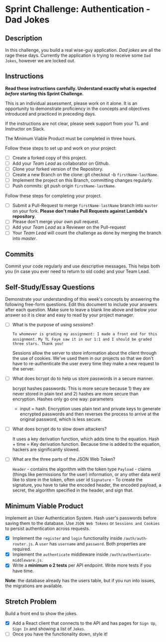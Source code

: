 # Sprint Challenge: Authentication - Dad Jokes

## Description

In this challenge, you build a real wise-guy application. _Dad jokes_ are all the rage these days. Currently the application is trying to receive some `Dad Jokes`, however we are locked out.

## Instructions

**Read these instructions carefully. Understand exactly what is expected _before_ starting this Sprint Challenge.**

This is an individual assessment, please work on it alone. It is an opportunity to demonstrate proficiency in the concepts and objectives introduced and practiced in preceding days.

If the instructions are not clear, please seek support from your TL and Instructor on Slack.

The Minimum Viable Product must be completed in three hours.

Follow these steps to set up and work on your project:

- [ ] Create a forked copy of this project.
- [ ] Add your _Team Lead_ as collaborator on Github.
- [ ] Clone your forked version of the Repository.
- [ ] Create a new Branch on the clone: git checkout -b `firstName-lastName`.
- [ ] Implement the project on this Branch, committing changes regularly.
- [ ] Push commits: git push origin `firstName-lastName`.

Follow these steps for completing your project.

- [ ] Submit a Pull-Request to merge `firstName-lastName` branch into `master` on your fork. **Please don't make Pull Requests against Lambda's repository**.
- [ ] Please don't merge your own pull request.
- [ ] Add your _Team Lead_ as a Reviewer on the Pull-request
- [ ] Your _Team Lead_ will count the challenge as done by merging the branch into _master_.

## Commits

Commit your code regularly and use descriptive messages. This helps both you (in case you ever need to return to old code) and your Team Lead.

## Self-Study/Essay Questions

Demonstrate your understanding of this week's concepts by answering the following free-form questions. Edit this document to include your answers after each question. Make sure to leave a blank line above and below your answer so it is clear and easy to read by your project manager.

- [ ] What is the purpose of using _sessions_?

    `To whomever is grading my assignment: I made a front end for this assignment.` 
    `My TL Faye saw it in our 1:1 and I should be graded three stars. Thank you!`

    Sessions allow the server to store information about the client through the use of cookies. We've used them in our projects so that we don't have to re-authenticate the user every time they make a new request to the server.

- [ ] What does bcrypt do to help us store passwords in a secure manner.

    bcrypt hashes passwords. This is more secure because 1) they are never stored in plain text and 2) hashes are more secure than encryption. Hashes only go one way: parameters 
    + input = hash. Encryption uses plain text and private keys to generate encrypted passwords and then reverses the process to arrive at the original password, which is less secure.

- [ ] What does bcrypt do to slow down attackers?

    It uses a key derivation function, which adds time to the equation. Hash + time = Key derivation function. Because time is added to the equation, hackers are significantly slowed.

- [ ] What are the three parts of the JSON Web Token?

    `Header` - contains the algorithm with the token type
    `Payload` - claims (things like permissions for the user) information, or any other data we’d like to store in the token, often user id
    `Signature` - To create the signature, you have to take the encoded header, the encoded payload, a secret, the algorithm specified in the header, and sign that. 

## Minimum Viable Product

Implement an User Authentication System. Hash user's passwords before saving them to the database. Use `JSON Web Tokens` or `Sessions and Cookies` to persist authentication across requests.

- [x] Implement the `register` and `login` functionality inside `/auth/auth-router.js`. A `user` has `username` and `password`. Both properties are required.
- [x] Implement the `authenticate` middleware inside `/auth/authenticate-middleware.js`.
- [x] Write a **minimum o 2 tests** per API endpoint. Write more tests if you have time.

**Note**: the database already has the users table, but if you run into issues, the migrations are available.

## Stretch Problem

Build a front end to show the jokes.

- [x] Add a React client that connects to the API and has pages for `Sign Up`, `Sign In` and showing a list of `Jokes`.
- [ ] Once you have the functionality down, style it!
